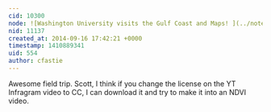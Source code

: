 ```yaml
---
cid: 10300
node: ![Washington University visits the Gulf Coast and Maps! ](../notes/stevie/09-12-2014/washington-university-visits-the-gulf-coast-and-maps)
nid: 11137
created_at: 2014-09-16 17:42:21 +0000
timestamp: 1410889341
uid: 554
author: cfastie
---
```


Awesome field trip. Scott, I think if you change the license on the YT Infragram video to CC, I can download it and try to make it into an NDVI video.
